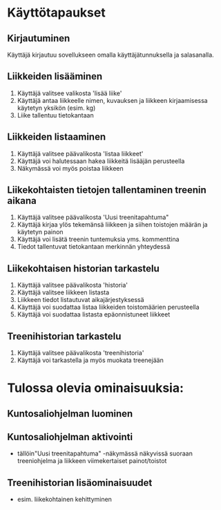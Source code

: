 # Käyttötapaukset
## Kirjautuminen
Käyttäjä kirjautuu sovellukseen omalla käyttäjätunnuksella ja salasanalla.

## Liikkeiden lisääminen
1. Käyttäjä valitsee valikosta 'lisää liike'
2. Käyttäjä antaa liikkeelle nimen, kuvauksen ja liikkeen kirjaamisessa käytetyn yksikön (esim. kg)
3. Liike tallentuu tietokantaan

## Liikkeiden listaaminen
1. Käyttäjä valitsee päävalikosta 'listaa liikkeet'
2. Käyttäjä voi halutessaan hakea liikkeitä lisääjän perusteella
3. Näkymässä voi myös poistaa liikkeen


## Liikekohtaisten tietojen tallentaminen treenin aikana

1. Käyttäjä valitsee päävalikosta 'Uusi treenitapahtuma"
2. Käyttäjä kirjaa ylös tekemänsä liikkeen ja siihen toistojen määrän ja käytetyn painon 
3. Käyttäjä voi lisätä treenin tuntemuksia yms. kommenttina  
4. Tiedot tallentuvat tietokantaan merkinnän yhteydessä

## Liikekohtaisen historian tarkastelu

1. Käyttäjä valitsee päävalikosta 'historia'
2. Käyttäjä valitsee liikkeen listasta
3. Liikkeen tiedot listautuvat aikajärjestyksessä
4. Käyttäjä voi suodattaa listaa liikkeiden toistomäärien perusteella
5. Käyttäjä voi suodattaa listasta epäonnistuneet liikkeet


## Treenihistorian tarkastelu

1. Käyttäjä valitsee päävalikosta 'treenihistoria'
2. Käyttäjä voi tarkastella ja myös muokata treenejään

# Tulossa olevia ominaisuuksia:

## Kuntosaliohjelman luominen
## Kuntosaliohjelman aktivointi
* tällöin"Uusi treenitapahtuma" -näkymässä näkyvissä suoraan treeniohjelma ja liikkeen viimekertaiset painot/toistot
## Treenihistorian lisäominaisuudet
* esim. liikekohtainen kehittyminen

